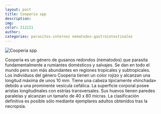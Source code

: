 ```yaml
---
layout: post
title: Cooperia spp
description:
img:
color: 212121
author:
categories: parasitos-internos nematodos-gastrointestinales
---
```

![Cooperia spp]({{site.baseurl}}/images/image14.png)

Cooperia es un género de gusanos redondos (nematodos) que parasita fundamentalmente a rumiantes domésticos y salvajes. Se dan en todo el mundo pero son más abundantes en regiones tropicales y subtropicales.
Los individuos del género Cooperia tienen un color rojizo y alcanzan una longitud máxima de unos 10 mm. Tiene una cabeza típicamente «hinchada» debido a una prominente vesícula cefálica. La superficie corporal posee aristas longitudinales con estrías transversales. Sus huevos tienen paredes paralelas y alcanzan un tamaño de 40 x 80 micras. La clasificación definitiva es posible sólo mediante ejemplares adultos obtenidos tras la necropsia.
